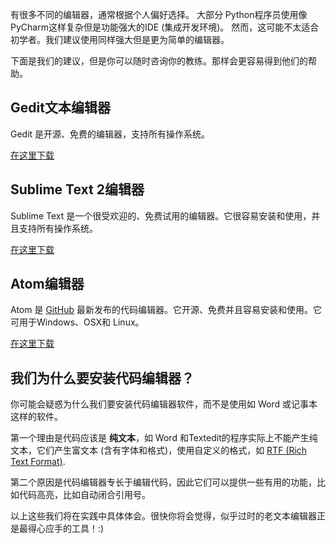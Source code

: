 有很多不同的编辑器，通常根据个人偏好选择。 大部分 Python程序员使用像 PyCharm这样复杂但是功能强大的IDE (集成开发环境)。 然而，这可能不太适合初学者。我们建议使用同样强大但是更为简单的编辑器。

下面是我们的建议，但是你可以随时咨询你的教练。那样会更容易得到他们的帮助。

## Gedit文本编辑器

Gedit 是开源、免费的编辑器，支持所有操作系统。

[在这里下载](https://wiki.gnome.org/Apps/Gedit#Download)

## Sublime Text 2编辑器

Sublime Text 是一个很受欢迎的、免费试用的编辑器。它很容易安装和使用，并且支持所有操作系统。

[在这里下载](http://www.sublimetext.com/2)

## Atom编辑器

Atom 是 [GitHub](http://github.com/) 最新发布的代码编辑器。它开源、免费并且容易安装和使用。它可用于Windows、OSX和 Linux。

[在这里下载](https://atom.io/)

## 我们为什么要安装代码编辑器？

你可能会疑惑为什么我们要安装代码编辑器软件，而不是使用如 Word 或记事本这样的软件。

第一个理由是代码应该是 **纯文本**，如 Word 和Textedit的程序实际上不能产生纯文本，它们产生富文本 (含有字体和格式)，使用自定义的格式，如 [RTF (Rich Text Format)](https://en.wikipedia.org/wiki/Rich_Text_Format).

第二个原因是代码编辑器专长于编辑代码，因此它们可以提供一些有用的功能，比如代码高亮，比如自动闭合引用号。

以上这些我们将在实践中具体体会。很快你将会觉得，似乎过时的老文本编辑器正是最得心应手的工具！:)